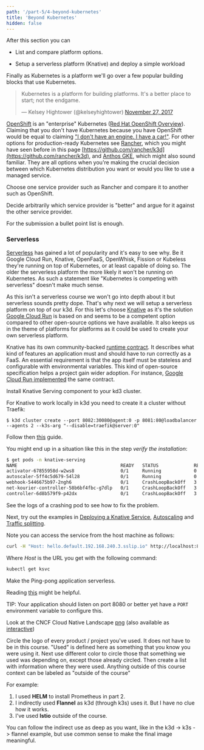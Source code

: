 ```yaml
---
path: '/part-5/4-beyond-kubernetes'
title: 'Beyond Kubernetes'
hidden: false
---
```



<text-box variant='learningObjectives' name='Learning Objectives'>

After this section you can

- List and compare platform options.

- Setup a serverless platform (Knative) and deploy a simple workload

</text-box>

Finally as Kubernetes is a platform we'll go over a few popular building blocks that use Kubernetes.

<blockquote class="twitter-tweet"><p lang="en" dir="ltr">Kubernetes is a platform for building platforms. It&#39;s a better place to start; not the endgame.</p>&mdash; Kelsey Hightower (@kelseyhightower) <a href="https://twitter.com/kelseyhightower/status/935252923721793536?ref_src=twsrc%5Etfw">November 27, 2017</a></blockquote>

[OpenShift](https://www.openshift.com/) is an "enterprise" Kubernetes ([Red Hat OpenShift Overview](https://developers.redhat.com/products/openshift/overview)). Claiming that you don't have Kubernetes because you have OpenShift would be equal to claiming ["I don't have an engine. I have a car!"](https://www.openshift.com/blog/enterprise-kubernetes-with-openshift-part-one). For other options for production-ready Kubernetes see [Rancher](https://rancher.com/), which you might have seen before in this page [https://github.com/rancher/k3d](https://github.com/rancher/k3d), and [Anthos GKE](https://cloud.google.com/anthos/gke), which might also sound familiar. They are all options when you're making the crucial decision between which Kubernetes distribution you want or would you like to use a managed service.

<exercise name='Exercise 5.05: Platform comparison'>

  Choose one service provider such as Rancher and compare it to another such as OpenShift.

  Decide arbitrarily which service provider is "better" and argue for it against the other service provider.

  For the submission a bullet point list is enough.

</exercise>

### Serverless ###

[Serverless](https://en.wikipedia.org/wiki/Serverless_computing) has gained a lot of popularity and it's easy to see why. Be it Google Cloud Run, Knative, OpenFaaS, OpenWhisk, Fission or Kubeless they're running on top of Kubernetes, or at least capable of doing so. The older the serverless platform the more likely it won't be running on Kubernetes. As such a statement like "Kubernetes is competing with serverless" doesn't make much sense.

As this isn't a serverless course we won't go into depth about it but serverless sounds pretty dope. That's why next we will setup a serverless platform on top of our k3d. For this let's choose [Knative](https://knative.dev/) as it's the solution [Google Cloud Run](https://cloud.google.com/blog/products/serverless/knative-based-cloud-run-services-are-ga) is based on and seems to be a competent option compared to other open-source options we have available. It also keeps us in the theme of platforms for platforms as it could be used to create your own serverless platform.

Knative has its own community-backed [runtime contract](https://github.com/knative/specs/blob/main/specs/serving/runtime-contract.md). It describes what kind of features an application must and should have to run correctly as a FaaS. An essential requirement is that the app itself must be stateless and configurable with environmental variables. This kind of open-source specification helps a project gain wider adoption. For instance, [Google Cloud Run implemented](https://ahmet.im/blog/cloud-run-is-a-knative/) the same contract.


<exercise name='Exercise 5.06: Trying Serverless'>

Install Knative Serving component to your kd3 cluster.

For Knative to work locally in k3d you need to create it a cluster without Traefik:

```console
$ k3d cluster create --port 8082:30080@agent:0 -p 8081:80@loadbalancer --agents 2 --k3s-arg "--disable=traefik@server:0"
```

Follow then [this](https://knative.dev/docs/install/yaml-install/serving/install-serving-with-yaml/) guide.

You might end up in a situation like this in the step _verify the installation_:

```bash
$ get pods -n knative-serving
NAME                                      READY   STATUS             RESTARTS      AGE
activator-67855958d-w2ws8                 0/1     Running            0             64s
autoscaler-5ff4c5d679-54l28               0/1     Running            0             64s
webhook-5446675b97-2ngh6                  0/1     CrashLoopBackOff   3 (12s ago)   64s
net-kourier-controller-58b6bf4fbc-g7dlp   0/1     CrashLoopBackOff   3 (10s ago)   55s
controller-6d8b579f9-p42dx                0/1     CrashLoopBackOff   3 (6s ago)    64s
```

See the logs of a crashing pod to see how to fix the problem.

Next, try out the examples in [Deploying a Knative Service](https://knative.dev/docs/getting-started/first-service/), [Autoscaling](https://knative.dev/docs/getting-started/first-autoscale/) and [Traffic splitting](https://knative.dev/docs/getting-started/first-traffic-split/).

Note you can access the service from the host machine as follows:

```bash
curl -H "Host: hello.default.192.168.240.3.sslip.io" http://localhost:8081
```

Where _Host_ is the URL you get with the following command:

```bash
kubectl get ksvc
```

</exercise>

<exercise name='Exercise 5.07: Deploy to Serverless'>

  Make the Ping-pong application serverless.

  Reading [this](https://knative.dev/docs/serving/convert-deployment-to-knative-service/) might be helpful.

  TIP: Your application should listen on port 8080 or better yet have a `PORT` environment variable to configure this.

</exercise>

<exercise name='Exercise 5.08: Landscape'>

  Look at the CNCF Cloud Native Landscape [png](https://landscape.cncf.io/images/landscape.png) (also available as [interactive](https://landscape.cncf.io/))

  Circle the logo of every product / project you've used. It does not have to be in this course. "Used" is defined here as something that you know you were using it. Next use different color to circle those that something we used was depending on, except those already circled. Then create a list with information where they were used. Anything outside of this course context can be labeled as "outside of the course"

  For example:
  1. I used **HELM** to install Prometheus in part 2.
  2. I indirectly used **Flannel** as k3d (through k3s) uses it. But I have no clue how it works.
  3. I've used **Istio** outside of the course.

  You can follow the indirect use as deep as you want, like in the k3d -> k3s -> flannel example, but use common sense to make the final image meaningful.

</exercise>

